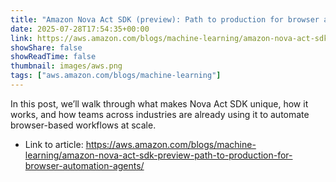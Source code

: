 ```yaml
---
title: "Amazon Nova Act SDK (preview): Path to production for browser automation agents"
date: 2025-07-28T17:54:35+00:00
link: https://aws.amazon.com/blogs/machine-learning/amazon-nova-act-sdk-preview-path-to-production-for-browser-automation-agents/
showShare: false
showReadTime: false
thumbnail: images/aws.png
tags: ["aws.amazon.com/blogs/machine-learning"]
---
```

In this post, we’ll walk through what makes Nova Act SDK unique, how it works, and how teams across industries are already using it to automate browser-based workflows at scale.

- Link to article: https://aws.amazon.com/blogs/machine-learning/amazon-nova-act-sdk-preview-path-to-production-for-browser-automation-agents/